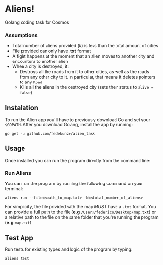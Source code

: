 # Aliens!

Golang coding task for Cosmos

### Assumptions

- Total number of aliens provided (`N`) is less than the total amount of cities
- File provided can only have __.txt__ format
- A fight happens at the moment that an alien moves to another city and encounters to another alien
- When a city is destroyed, it:
  - Destroys all the roads from it to other cities, as well as the roads from any other city to it. In particular, that means it deletes pointers to any `Road`
  - Kills all the aliens in the destroyed city (sets their status to `alive = false`)


## Instalation

To run the Alien app you'll have to previously download Go and set your `$GOPATH`.
After you download Golang, install the app by running:

```
go get -u github.com/fedekunze/alien_task
```

## Usage

Once installed you can run the program directly from the command line:

### Run Aliens

You can run the program by running the following command on your terminal:

```
aliens run --file=<path_to_map.txt> -N=<total_number_of_aliens>
```

For simplicity, the file privided with the map *MUST* have a `.txt` format.
You can provide a full path to the file (__e.g__ `/Users/federico/Desktop/map.txt`) or a relative path to the file on the same folder that you're running the program (__e.g__ `map.txt`)

## Test App

Run tests for existing types and logic of the program by typing:

```
aliens test
```
